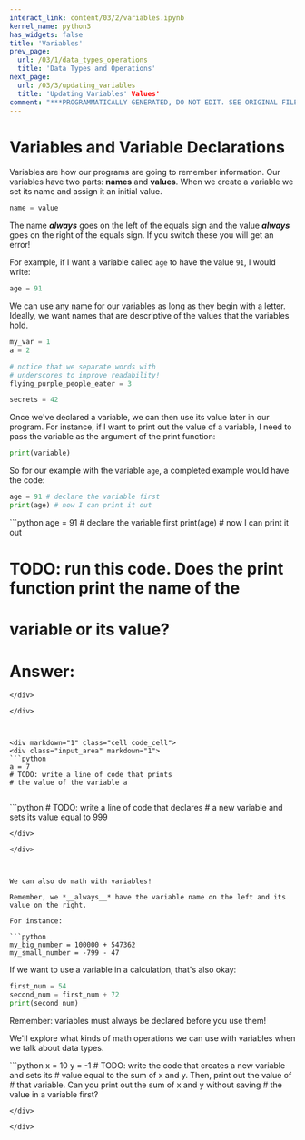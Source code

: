 ```yaml
---
interact_link: content/03/2/variables.ipynb
kernel_name: python3
has_widgets: false
title: 'Variables'
prev_page:
  url: /03/1/data_types_operations
  title: 'Data Types and Operations'
next_page:
  url: /03/3/updating_variables
  title: 'Updating Variables' Values'
comment: "***PROGRAMMATICALLY GENERATED, DO NOT EDIT. SEE ORIGINAL FILES IN /content***"
---
```



# Variables and Variable Declarations

Variables are how our programs are going to remember information. Our variables have two parts: __names__ and __values__. When we create a variable we set its name and assign it an initial value.

```python
name = value
```

The name *__always__* goes on the left of the equals sign and the value *__always__* goes on the right of the equals sign. If you switch these you will get an error!

For example, if I want a variable called `age` to have the value `91`, I would write:

```python
age = 91
```

We can use any name for our variables as long as they begin with a letter. Ideally, we want names that are descriptive of the values that the variables hold. 

```python
my_var = 1
a = 2

# notice that we separate words with
# underscores to improve readability!
flying_purple_people_eater = 3 

secrets = 42
```

Once we've declared a variable, we can then use its value later in our program. For instance, if I want to print out the value of a variable, I need to pass the variable as the argument of the print function:

```python
print(variable)
```

So for our example with the variable `age`, a completed example would have the code:

```python
age = 91 # declare the variable first
print(age) # now I can print it out
```



<div markdown="1" class="cell code_cell">
<div class="input_area" markdown="1">
```python
age = 91 # declare the variable first
print(age) # now I can print it out

# TODO: run this code. Does the print function print the name of the 
# variable or its value?
# Answer: 

```
</div>

</div>



<div markdown="1" class="cell code_cell">
<div class="input_area" markdown="1">
```python
a = 7
# TODO: write a line of code that prints 
# the value of the variable a


```
</div>

</div>



<div markdown="1" class="cell code_cell">
<div class="input_area" markdown="1">
```python
# TODO: write a line of code that declares
# a new variable and sets its value equal to 999

```
</div>

</div>



We can also do math with variables!  

Remember, we *__always__* have the variable name on the left and its value on the right. 

For instance:

```python
my_big_number = 100000 + 547362
my_small_number = -799 - 47
```

If we want to use a variable in a calculation, that's also okay:

```python
first_num = 54
second_num = first_num + 72
print(second_num)
```

Remember: variables must always be declared before you use them! 

We'll explore what kinds of math operations we can use with variables when we talk about data types.



<div markdown="1" class="cell code_cell">
<div class="input_area" markdown="1">
```python
x = 10
y = -1
# TODO: write the code that creates a new variable and sets its 
# value equal to the sum of x and y. Then, print out the value of 
# that variable. Can you print out the sum of x and y without saving 
# the value in a variable first?

```
</div>

</div>

